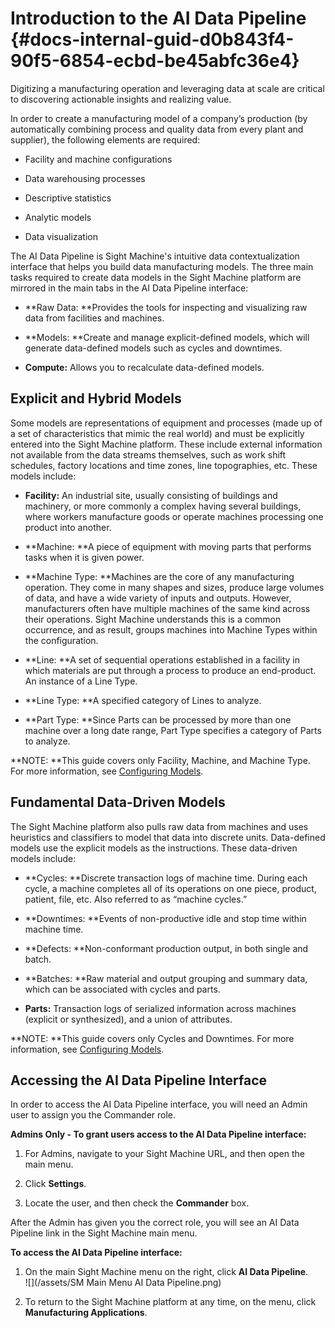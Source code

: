 # Introduction to the AI Data Pipeline {#docs-internal-guid-d0b843f4-90f5-6854-ecbd-be45abfc36e4}

Digitizing a manufacturing operation and leveraging data at scale are critical to discovering actionable insights and realizing value.

In order to create a manufacturing model of a company’s production \(by automatically combining process and quality data from every plant and supplier\), the following elements are required:

* Facility and machine configurations

* Data warehousing processes

* Descriptive statistics

* Analytic models

* Data visualization

The AI Data Pipeline is Sight Machine's intuitive data contextualization interface that helps you build data manufacturing models. The three main tasks required to create data models in the Sight Machine platform are mirrored in the main tabs in the AI Data Pipeline interface:

* **Raw Data: **Provides the tools for inspecting and visualizing raw data from facilities and machines.

* **Models: **Create and manage explicit-defined models, which will generate data-defined models such as cycles and downtimes.

* **Compute:** Allows you to recalculate data-defined models.

## Explicit and Hybrid Models

Some models are representations of equipment and processes \(made up of a set of characteristics that mimic the real world\) and must be explicitly entered into the Sight Machine platform. These include external information not available from the data streams themselves, such as work shift schedules, factory locations and time zones, line topographies, etc. These models include:

* **Facility:** An industrial site, usually consisting of buildings and machinery, or more commonly a complex having several buildings, where workers manufacture goods or operate machines processing one product into another.

* **Machine: **A piece of equipment with moving parts that performs tasks when it is given power.

* **Machine Type: **Machines are the core of any manufacturing operation. They come in many shapes and sizes, produce large volumes of data, and have a wide variety of inputs and outputs. However, manufacturers often have multiple machines of the same kind across their operations. Sight Machine understands this is a common occurrence, and as result, groups machines into Machine Types within the configuration.

* **Line: **A set of sequential operations established in a facility in which materials are put through a process to produce an end-product. An instance of a Line Type.

* **Line Type: **A specified category of Lines to analyze.

* **Part Type: **Since Parts can be processed by more than one machine over a long date range, Part Type specifies a category of Parts to analyze.

**NOTE: **This guide covers only Facility, Machine, and Machine Type. For more information, see [Configuring Models](/configuring-models.md).

## Fundamental Data-Driven Models

The Sight Machine platform also pulls raw data from machines and uses heuristics and classifiers to model that data into discrete units. Data-defined models use the explicit models as the instructions. These data-driven models include:

* **Cycles: **Discrete transaction logs of machine time. During each cycle, a machine completes all of its operations on one piece, product, patient, file, etc. Also referred to as “machine cycles.”

* **Downtimes: **Events of non-productive idle and stop time within machine time.

* **Defects: **Non-conformant production output, in both single and batch.

* **Batches: **Raw material and output grouping and summary data, which can be associated with cycles and parts.

* **Parts:** Transaction logs of serialized information across machines \(explicit or synthesized\), and a union of attributes.

**NOTE: **This guide covers only Cycles and Downtimes. For more information, see [Configuring Models](/configuring-models.md).

## Accessing the AI Data Pipeline Interface

In order to access the AI Data Pipeline interface, you will need an Admin user to assign you the Commander role.

**Admins Only - To grant users access to the AI Data Pipeline interface:**

1. For Admins, navigate to your Sight Machine URL, and then open the main menu.

2. Click **Settings**.

3. Locate the user, and then check the **Commander** box.

After the Admin has given you the correct role, you will see an AI Data Pipeline link in the Sight Machine main menu.

**To access the AI Data Pipeline interface:**

1. On the main Sight Machine menu on the right, click **AI Data Pipeline**.  
   ![](/assets/SM Main Menu AI Data Pipeline.png)

2. To return to the Sight Machine platform at any time, on the menu, click **Manufacturing Applications**.



